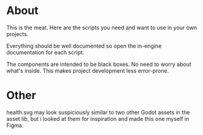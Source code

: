 # About

This is the meat. Here are the scripts you need and want to use in your own projects.

Everything should be well documented so open the in-engine documentation for each script.

The components are intended to be black boxes. No need to worry about what's inside. This makes project development less error-prone.

# Other

health.svg may look suspiciously similar to two other Godot assets in the asset lib, but i looked at them for inspiration and made this one myself in Figma.
